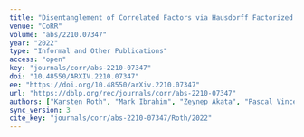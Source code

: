 ```yaml
---
title: "Disentanglement of Correlated Factors via Hausdorff Factorized Support."
venue: "CoRR"
volume: "abs/2210.07347"
year: "2022"
type: "Informal and Other Publications"
access: "open"
key: "journals/corr/abs-2210-07347"
doi: "10.48550/ARXIV.2210.07347"
ee: "https://doi.org/10.48550/arXiv.2210.07347"
url: "https://dblp.org/rec/journals/corr/abs-2210-07347"
authors: ["Karsten Roth", "Mark Ibrahim", "Zeynep Akata", "Pascal Vincent", "Diane Bouchacourt"]
sync_version: 3
cite_key: "journals/corr/abs-2210-07347/Roth/2022"
---
```

